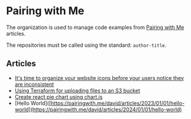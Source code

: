 # Pairing with Me

The organization is used to manage code examples from [Pairing with Me](https://pairingwith.me) articles.

The repositories must be called using the standard: `author-title`.

## Articles

* [It's time to organize your website icons before your users notice they are inconsistent](https://pairingwith.me/david/articles/2024/02/12/it-s-time-to-organize-your-website-icons-before-your-users-notice-they-are-inconsistent)
* [Using Terraform for uploading files to an S3 bucket](https://pairingwith.me/david/articles/2024/01/29/using-terraform-for-uploading-files-to-an-s3-bucket)
* [Create react pie chart using chart.js](https://pairingwith.me/david/articles/2024/01/15/create-react-pie-chart-using-chart-js)
* [Hello World]([https://pairingwith.me/david/articles/2023/01/01/hello-world](https://pairingwith.me/david/articles/2024/01/01/hello-world)

